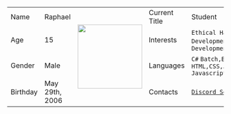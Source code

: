 <table>
  <tr>
    <td>Name</td>
    <td>Raphael</td>
    <td rowspan="4"><img src="https://distok.top/stickers/754103543786504244/754108890559283200.gif" width="150" height="150"></td>
    <td>Current Title</td>
    <td>Student</td>
  </tr>
  <tr>
    <td>Age</td>
    <td>15</td>
    <td>Interests</td>
    <td><code>Ethical Hacking</code> <code>Web Development</code> <code>App Development</code></td>
  </tr>
  <tr>
    <td>Gender</td>
    <td>Male</td>
    <td>Languages</td>
    <td><code>C#</code> <code>Batch,Bash</code> <code>HTML,CSS,JS</code> <code>Javascript,Frameworks</code></td>
  </tr>
  <tr>
    <td>Birthday</td>
    <td>May 29th, 2006</td>
    <td>Contacts</td>
    <td><code><a href="https://dsc.gg/polar69">Discord Server</a></code></td>
  </tr>
</table>
